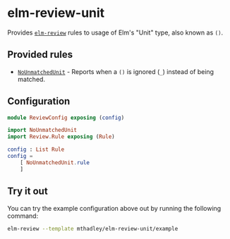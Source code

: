 # elm-review-unit

Provides [`elm-review`](https://package.elm-lang.org/packages/jfmengels/elm-review/latest/) rules to usage of Elm's "Unit" type, also known as `()`.


## Provided rules

- [`NoUnmatchedUnit`](https://package.elm-lang.org/packages/mthadley/elm-review-unit/1.0.0/NoUnmatchedUnit) - Reports when a `()` is ignored (`_`) instead of being matched.


## Configuration

```elm
module ReviewConfig exposing (config)

import NoUnmatchedUnit
import Review.Rule exposing (Rule)

config : List Rule
config =
    [ NoUnmatchedUnit.rule
    ]
```


## Try it out

You can try the example configuration above out by running the following command:

```bash
elm-review --template mthadley/elm-review-unit/example
```

